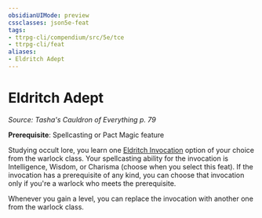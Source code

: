 ```yaml
---
obsidianUIMode: preview
cssclasses: json5e-feat
tags:
- ttrpg-cli/compendium/src/5e/tce
- ttrpg-cli/feat
aliases:
- Eldritch Adept
---
```

# Eldritch Adept
*Source: Tasha's Cauldron of Everything p. 79*  

**Prerequisite**: Spellcasting or Pact Magic feature

Studying occult lore, you learn one [Eldritch Invocation](/3-Mechanics/CLI/Compendium/lists/list-optfeaturetype-ei.md) option of your choice from the warlock class. Your spellcasting ability for the invocation is Intelligence, Wisdom, or Charisma (choose when you select this feat). If the invocation has a prerequisite of any kind, you can choose that invocation only if you're a warlock who meets the prerequisite.

Whenever you gain a level, you can replace the invocation with another one from the warlock class.
